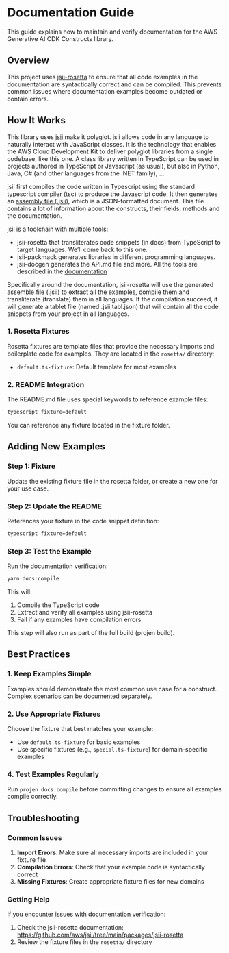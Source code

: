 # Documentation Guide

This guide explains how to maintain and verify documentation for the AWS Generative AI CDK Constructs library.

## Overview

This project uses [jsii-rosetta](https://github.com/aws/jsii/tree/main/packages/jsii-rosetta) to ensure that all code examples in the documentation are syntactically correct and can be compiled. This prevents common issues where documentation examples become outdated or contain errors.

## How It Works

This library uses [jsii](https://aws.github.io/jsii/) make it polyglot. jsii allows code in any language to naturally interact with JavaScript classes. It is the technology that enables the AWS Cloud Development Kit to deliver polyglot libraries from a single codebase, like this one. A class library written in TypeScript can be used in projects authored in TypeScript or Javascript (as usual), but also in Python, Java, C# (and other languages from the .NET family), ...

jsii first compiles the code written in Typescript using the standard typescript compiler (tsc) to produce the Javascript code. It then generates an [assembly file (.jsii)](https://aws.github.io/jsii/user-guides/language-support/assembly/), which is a JSON-formatted document. This file contains a lot of information about the constructs, their fields, methods and the documentation.

jsii is a toolchain with multiple tools:

- jsii-rosetta that transliterates code snippets (in docs) from TypeScript to target languages. We’ll come back to this one.
- jsii-packmack generates libraries in different programming languages.
- jsii-docgen generates the API.md file
and more. All the tools are described in the [documentation](https://aws.github.io/jsii/overview/toolchain/)

Specifically around the documentation, jsii-rosetta will use the generated assemble file (.jsii) to extract all the examples, compile them and transliterate (translate) them in all languages. If the compilation succeed, it will generate a tablet file (named .jsii.tabl.json) that will contain all the code snippets from your project in all languages.

### 1. Rosetta Fixtures

Rosetta fixtures are template files that provide the necessary imports and boilerplate code for examples. They are located in the `rosetta/` directory:

- `default.ts-fixture`: Default template for most examples

### 2. README Integration

The README.md file uses special keywords to reference example files:

```markdown
typescript fixture=default
```

You can reference any fixture located in the fixture folder.

## Adding New Examples

### Step 1: Fixture

Update the existing fixture file in the rosetta folder, or create a new one for your use case.

### Step 2: Update the README

References your fixture in the code snippet definition:

```markdown
typescript fixture=default
```

### Step 3: Test the Example

Run the documentation verification:

```bash
yarn docs:compile
```

This will:

1. Compile the TypeScript code
2. Extract and verify all examples using jsii-rosetta
3. Fail if any examples have compilation errors

This step will also run as part of the full build (projen build).

## Best Practices

### 1. Keep Examples Simple

Examples should demonstrate the most common use case for a construct. Complex scenarios can be documented separately.

### 2. Use Appropriate Fixtures

Choose the fixture that best matches your example:

- Use `default.ts-fixture` for basic examples
- Use specific fixtures (e.g., `special.ts-fixture`) for domain-specific examples

### 4. Test Examples Regularly

Run `projen docs:compile` before committing changes to ensure all examples compile correctly.

## Troubleshooting

### Common Issues

1. **Import Errors**: Make sure all necessary imports are included in your fixture file
2. **Compilation Errors**: Check that your example code is syntactically correct
3. **Missing Fixtures**: Create appropriate fixture files for new domains

### Getting Help

If you encounter issues with documentation verification:

1. Check the jsii-rosetta documentation: https://github.com/aws/jsii/tree/main/packages/jsii-rosetta
2. Review the fixture files in the `rosetta/` directory
